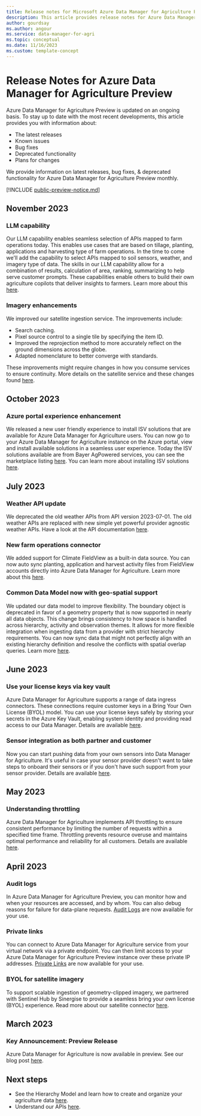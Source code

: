 ```yaml
---
title: Release notes for Microsoft Azure Data Manager for Agriculture Preview 
description: This article provides release notes for Azure Data Manager for Agriculture Preview releases, improvements, bug fixes, and known issues. 
author: gourdsay 
ms.author: angour 
ms.service: data-manager-for-agri 
ms.topic: conceptual 
ms.date: 11/16/2023 
ms.custom: template-concept 
---
```


# Release Notes for Azure Data Manager for Agriculture Preview 

Azure Data Manager for Agriculture Preview is updated on an ongoing basis. To stay up to date with the most recent developments, this article provides you with information about:

- The latest releases
- Known issues
- Bug fixes
- Deprecated functionality
- Plans for changes

 We provide information on latest releases, bug fixes, & deprecated functionality for Azure Data Manager for Agriculture Preview monthly.

[!INCLUDE [public-preview-notice.md](includes/public-preview-notice.md)]

## November 2023

### LLM capability
Our LLM capability enables seamless selection of APIs mapped to farm operations today. This enables use cases that are based on tillage, planting, applications and harvesting type of farm operations. In the time to come we'll add the capability to select APIs mapped to soil sensors, weather, and imagery type of data. The skills in our LLM capability allow for a combination of results, calculation of area, ranking, summarizing to help serve customer prompts. These capabilities enable others to build their own agriculture copilots that deliver insights to farmers. Learn more about this [here](concepts-llm-apis.md).

### Imagery enhancements
We improved our satellite ingestion service. The improvements include:
- Search caching.
- Pixel source control to a single tile by specifying the item ID.
- Improved the reprojection method to more accurately reflect on the ground dimensions across the globe.
- Adapted nomenclature to better converge with standards. 

These improvements might require changes in how you consume services to ensure continuity. More details on the satellite service and these changes found [here](/articles/data-manager-for-agri/concepts-ingest-satellite-imagery.md).

## October 2023

### Azure portal experience enhancement
We released a new user friendly experience to install ISV solutions that are available for Azure Data Manager for Agriculture users. You can now go to your Azure Data Manager for Agriculture instance on the Azure portal, view and install available solutions in a seamless user experience. Today the ISV solutions available are from Bayer AgPowered services, you can see the marketplace listing [here](https://azuremarketplace.microsoft.com/marketplace/apps?search=bayer&page=1). You can learn more about installing ISV solutions [here](how-to-set-up-isv-solution.md).

## July 2023

### Weather API update 
We deprecated the old weather APIs from API version 2023-07-01. The old weather APIs are replaced with new simple yet powerful provider agnostic weather APIs. Have a look at the API documentation [here](/rest/api/data-manager-for-agri/#weather). 

### New farm operations connector
We added support for Climate FieldView as a built-in data source. You can now auto sync planting, application and harvest activity files from FieldView accounts directly into Azure Data Manager for Agriculture. Learn more about this [here](concepts-farm-operations-data.md).

### Common Data Model now with geo-spatial support
We updated our data model to improve flexibility. The boundary object is deprecated in favor of a geometry property that is now supported in nearly all data objects. This change brings consistency to how space is handled across hierarchy, activity and observation themes. It allows for more flexible integration when ingesting data from a provider with strict hierarchy requirements. You can now sync data that might not perfectly align with an existing hierarchy definition and resolve the conflicts with spatial overlap queries. Learn more [here](concepts-hierarchy-model.md).

## June 2023

### Use your license keys via key vault
Azure Data Manager for Agriculture supports a range of data ingress connectors. These connections require customer keys in a Bring Your Own License (BYOL) model. You can use your license keys safely by storing your secrets in the Azure Key Vault, enabling system identity and providing read access to our Data Manager. Details are available [here](concepts-byol-and-credentials.md).

### Sensor integration as both partner and customer
Now you can start pushing data from your own sensors into Data Manager for Agriculture. It's useful in case your sensor provider doesn't want to take steps to onboard their sensors or if you don't have such support from your sensor provider. Details are available [here](how-to-set-up-sensor-as-customer-and-partner.md).

## May 2023

### Understanding throttling
Azure Data Manager for Agriculture implements API throttling to ensure consistent performance by limiting the number of requests within a specified time frame. Throttling prevents resource overuse and maintains optimal performance and reliability for all customers. Details are available [here](concepts-understanding-throttling.md).

## April 2023

### Audit logs
In Azure Data Manager for Agriculture Preview, you can monitor how and when your resources are accessed, and by whom. You can also debug reasons for failure for data-plane requests. [Audit Logs](how-to-set-up-audit-logs.md) are now available for your use.  

### Private links
You can connect to Azure Data Manager for Agriculture service from your virtual network via a private endpoint. You can then limit access to your Azure Data Manager for Agriculture Preview instance over these private IP addresses. [Private Links](how-to-set-up-private-links.md) are now available for your use.  

### BYOL for satellite imagery
To support scalable ingestion of geometry-clipped imagery, we partnered with Sentinel Hub by Sinergise to provide a seamless bring your own license (BYOL) experience. Read more about our satellite connector [here](concepts-ingest-satellite-imagery.md). 

## March 2023

### Key Announcement: Preview Release
Azure Data Manager for Agriculture is now available in preview. See our blog post [here](https://azure.microsoft.com/blog/announcing-microsoft-azure-data-manager-for-agriculture-accelerating-innovation-across-the-agriculture-value-chain/).

## Next steps
* See the Hierarchy Model and learn how to create and organize your agriculture data  [here](./concepts-hierarchy-model.md).
* Understand our APIs [here](/rest/api/data-manager-for-agri).